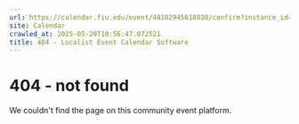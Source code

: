 ```yaml
---
url: https://calendar.fiu.edu/event/48102945618038/confirm?instance_id=48102945648778&return=https%3A%2F%2Fcalendar.fiu.edu%2Fcalendar%3Fevent_types%255B%255D%3D127584
site: Calendar
crawled_at: 2025-05-20T10:56:47.072521
title: 404 - Localist Event Calendar Software
---
```


# 404 - not found
We couldn't find the page on this community event platform.
